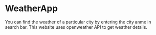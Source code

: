 # WeatherApp
You can find the weather of a particular city by entering the city anme in search bar.
This website uses openweather API to get weather details.
